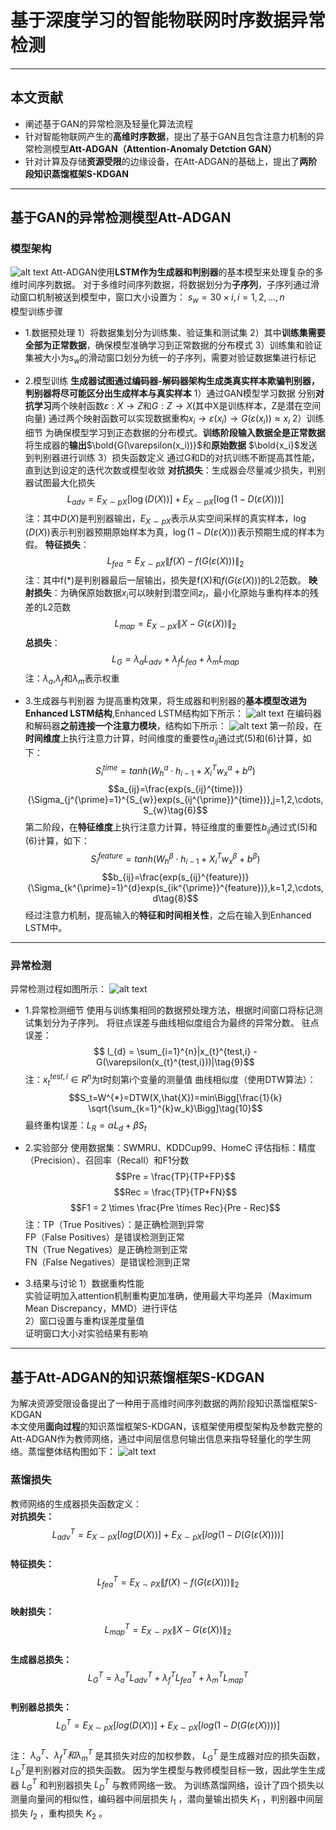 # 基于深度学习的智能物联网时序数据异常检测
***
## 本文贡献
- 阐述基于GAN的异常检测及轻量化算法流程
- 针对智能物联网产生的**高维时序数据**，提出了基于GAN且包含注意力机制的异常检测模型**Att-ADGAN（Attention-Anomaly Detction GAN）**
- 针对计算及存储**资源受限**的边缘设备，在Att-ADGAN的基础上，提出了**两阶段知识蒸馏框架S-KDGAN**
***
##  基于GAN的异常检测模型Att-ADGAN
### 模型架构   
![alt text](Att-ADGAN.jpg)
Att-ADGAN使用**LSTM作为生成器和判别器**的基本模型来处理复杂的多维时间序列数据。
对于多维时间序列数据，将数据划分为**子序列**，子序列通过滑动窗口机制被送到模型中，窗口大小设置为：
$s_w = 30\times i,i=1,2,\dots,n$   
模型训练步骤
- 1.数据预处理
1）将数据集划分为训练集、验证集和测试集
2）其中**训练集需要全部为正常数据**，确保模型准确学习到正常数据的分布模式
3）训练集和验证集被大小为$s_w$的滑动窗口划分为统一的子序列，需要对验证数据集进行标记

- 2.模型训练
**生成器试图通过编码器-解码器架构生成类真实样本欺骗判别器，判别器将尽可能区分出生成样本与真实样本**
1）通过GAN模型学习数据
分别**对抗学习**两个映射函数$\varepsilon : X \rightarrow Z$和$G : Z \rightarrow X$(其中X是训练样本，Z是潜在空间向量)
通过两个映射函数可以实现数据重构$x_i \rightarrow \varepsilon(x_i) \rightarrow G(\varepsilon(x_i)) \approx x_i$
2）训练细节
为确保模型学习到正态数据的分布模式。**训练阶段输入数据全是正常数据**
将生成器的**输出**$\bold{G(\varepsilon(x_i))}$和**原始数据** $\bold{x_i}$发送到判别器进行训练
3）损失函数定义
通过G和D的对抗训练不断提高其性能，直到达到设定的迭代次数或模型收敛
**对抗损失**：生成器会尽量减少损失，判别器试图最大化损失
$$L_{adv} = E_{X\sim pX}[\log(D(X))]+E_{X\sim pX}[\log(1-D(\varepsilon(X)))] \tag{1}$$
注：其中$D(X)$是判别器输出，$E_{X \sim pX}$表示从实空间采样的真实样本，$\log(D(X))$表示判别器预期原始样本为真，$\log(1-D(\varepsilon(X)))$表示预期生成的样本为假。
**特征损失**：
$$L_{fea} =  E_{X\sim pX} \|f(X) - f(G(\varepsilon(X)))\|_{2} \tag{2}$$
注：其中f(*)是判别器最后一层输出，损失是f(X)和$f(G(\varepsilon(X)))$的L2范数。
**映射损失**：为确保原始数据$x_{i}$可以映射到潜空间$z_{i}$，最小化原始与重构样本的残差的L2范数
$$L_{map} = E_{X \sim pX}\| X - G(\varepsilon(X)) \|_{2} \tag{3}$$
**总损失**：
$$L_{G} = \lambda_{a}L_{adv} + \lambda_{f}L_{fea} + \lambda_{m}L_{map} \tag{4}$$
注：$\lambda_{a}$,$\lambda_{f}$和$\lambda_{m}$表示权重

- 3.生成器与判别器
  为提高重构效果，将生成器和判别器的**基本模型改进为Enhanced LSTM结构**,Enhanced LSTM结构如下所示：
![alt text](Enhanced_LSTM.png)
在编码器和解码器**之前连接一个注意力模块**，结构如下所示：
![alt text](encode_and_decode.png)
第一阶段，在**时间维度**上执行注意力计算，时间维度的重要性$a_{ij}$通过式(5)和(6)计算，如下：
$$S_{i}^{time}=tanh(W_{h}^{a}\cdot h_{i-1}+X_{i}^{T}w_{x}^{a}+b^{a})\tag{5}$$
$$a_{ij}=\frac{exp(s_{ij}^{time})}{\Sigma_{j^{\prime}=1}^{S_{w}}exp(s_{ij^{\prime}}^{time})},j=1,2,\cdots,S_{w}\tag{6}$$
第二阶段，在**特征维度**上执行注意力计算，特征维度的重要性$b_{ij}$通过式(5)和(6)计算，如下：
$$S_{i}^{feature}=tanh(W_{h}^{\beta}\cdot h_{i-1}+X_{i}^{T}w_{x}^{\beta}+b^{\beta})\tag{7}$$
$$b_{ij}=\frac{exp(s_{ij}^{feature})}{\Sigma_{k^{\prime}=1}^{d}exp(s_{ik^{\prime}}^{feature})},k=1,2,\cdots,d\tag{8}$$
经过注意力机制，提高输入的**特征和时间相关性**，之后在输入到Enhanced LSTM中。
***
### 异常检测
异常检测过程如图所示：
![alt text](anomaly_detection.png)
- 1.异常检测细节
使用与训练集相同的数据预处理方法，根据时间窗口将标记测试集划分为子序列。
将驻点误差与曲线相似度组合为最终的异常分数。
驻点误差：
$$ l_{d} = \sum_{i=1}^{n}|x_{t}^{test,i} - G(\varepsilon(x_{t}^{test,i}))|\tag{9}$$
注：$x_{t}^{test,i} \in R^{n}$为t时刻第i个变量的测量值
曲线相似度（使用DTW算法）：
$$S_t=W^{*}=DTW(X,\hat{X})=min\Bigg[\frac{1}{k} \sqrt{\sum_{k=1}^{k}w_k}\Bigg]\tag{10}$$
最终重构误差：$L_R=\alpha L_d + \beta S_t$
- 2.实验部分
  使用数据集：SWMRU、KDDCup99、HomeC
  评估指标：精度（Precision）、召回率（Recall）和F1分数
  $$Pre = \frac{TP}{TP+FP}$$
  $$Rec = \frac{TP}{TP+FN}$$
  $$F1 = 2 \times \frac{Pre \times Rec}{Pre - Rec}$$
  注：TP（True Positives）：是正确检测到异常  
  FP（False Positives）是错误检测到正常  
  TN（True Negatives）是正确检测到正常  
  FN（False Negatives）是错误检测到正常  

- 3.结果与讨论
1）数据重构性能  
实验证明加入attention机制重构更加准确，使用最大平均差异（Maximum Mean Discrepancy，MMD）进行评估   
2）窗口设置与重构误差度量值   
证明窗口大小对实验结果有影响   

***
## 基于Att-ADGAN的知识蒸馏框架S-KDGAN 
为解决资源受限设备提出了一种用于高维时间序列数据的两阶段知识蒸馏框架S-KDGAN  
本文使用**面向过程**的知识蒸馏框架S-KDGAN，该框架使用模型架构及参数完整的Att-ADGAN作为教师网络，通过中间层信息何输出信息来指导轻量化的学生网络。蒸馏整体结构图如下：
![alt text](S-KDGAN.png)     
### 蒸馏损失     
教师网络的生成器损失函数定义：     
**对抗损失：**       
$$L_{adv}^{T} = E_{X \sim pX}\big[ log(D(X)) \big] + E_{X \sim pX}\big[ log(1-D(G(\varepsilon(X)))) \big] \tag{4-1}$$      
**特征损失：**      
$$L_{fea}^{T} = E_{X \sim PX} \|f(X) - f(G(\varepsilon(X)))\|_{2} \tag{4-2}$$     
**映射损失：**      
$$L_{map}^{T} = E_{X \sim PX} \| X - G(\varepsilon(X)) \|_{2} \tag{4-3}$$      
**生成器总损失：**     
$$L_{G}^{T} =\lambda_{a}^{T}L_{adv}^{T} + \lambda_{f}^{T}L_{fea}^{T} +\lambda_{m}^{T}L_{map}^{T}   \tag{4-4}$$     
**判别器总损失：**       
$$L_{D}^{T} = E_{X \sim pX}\big[ log(D(X)) \big] + E_{X \sim pX}\big[ log(1-D(G(\varepsilon(X)))) \big] \tag{4-5}$$      
注： $\lambda_{a}^{T} 、 \lambda_{f}^{T} 和 \lambda_{m}^{T}$ 是其损失对应的加权参数， $L_{G}^{T}$ 是生成器对应的损失函数，$L_{D}^{T}$是判别器对应的损失函数。
因为学生模型与教师模型目标一致，因此学生生成器 $L_{G}^{T}$ 和判别器损失 $L_{D}^{T}$ 与教师网络一致。
为训练蒸馏网络，设计了四个损失以测量向量间的相似性，编码器中间层损失 $I_1$ ，潜向量输出损失 $K_1$ ，判别器中间层损失 $I_2$ ，重构损失 $K_2$ 。

